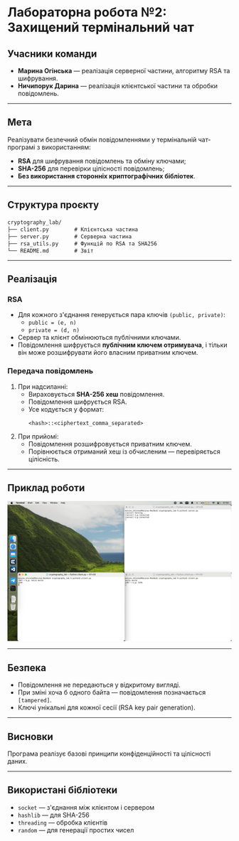 # Лабораторна робота №2: Захищений термінальний чат

## Учасники команди
- **Марина Огінська** — реалізація серверної частини, алгоритму RSA та шифрування.
- **Ничипорук Дарина** — реалізація клієнтської частини та обробки повідомлень.

---

## Мета
Реалізувати безпечний обмін повідомленнями у термінальній чат-програмі з використанням:
- **RSA** для шифрування повідомлень та обміну ключами;
- **SHA-256** для перевірки цілісності повідомлень;
- **Без використання сторонніх криптографічних бібліотек**.

---

## Структура проєкту
```
cryptography_lab/
├── client.py        # Клієнтська частина
├── server.py        # Серверна частина
├── rsa_utils.py     # Функцій по RSA та SHA256
└── README.md        # Звіт
```
---

## Реалізація

### RSA
- Для кожного з'єднання генерується пара ключів `(public, private)`:
  - `public = (e, n)`
  - `private = (d, n)`
- Сервер та клієнт обмінюються публічними ключами.
- Повідомлення шифрується **публічним ключем отримувача**, і тільки він може розшифрувати його власним приватним ключем.

### Передача повідомлень
1. При надсиланні:
   - Вираховується **SHA-256 хеш** повідомлення.
   - Повідомлення шифрується RSA.
   - Усе кодується у формат:
     ```
     <hash>::<ciphertext_comma_separated>
     ```
2. При прийомі:
   - Повідомлення розшифровується приватним ключем.
   - Порівнюється отриманий хеш із обчисленим — перевіряється цілісність.

---

## Приклад роботи
![usage_example](/usage_example.png)

---

## Безпека
- Повідомлення не передаються у відкритому вигляді.
- При зміні хоча б одного байта — повідомлення позначається `[tampered]`.
- Ключі унікальні для кожної сесії (RSA key pair generation).

---

## Висновки
Програма реалізує базові принципи конфіденційності та цілісності даних.

---

## Використані бібліотеки
- `socket` — з'єднання між клієнтом і сервером
- `hashlib` — для SHA-256
- `threading` — обробка клієнтів
- `random` — для генерації простих чисел
